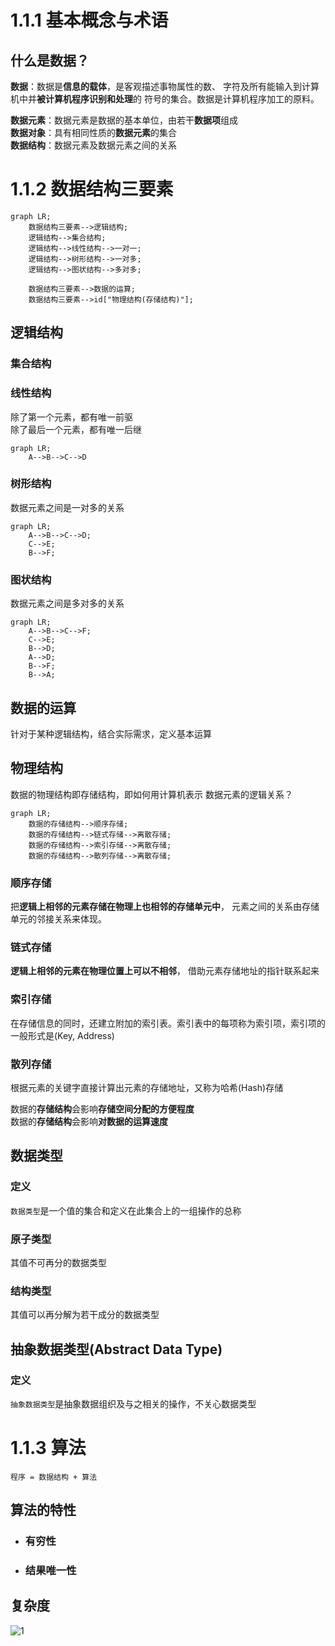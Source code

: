
# 1.1.1 基本概念与术语

## 什么是数据？

**数据**：数据是**信息的载体**，是客观描述事物属性的数、
字符及所有能输入到计算机中并**被计算机程序识别和处理**的
符号的集合。数据是计算机程序加工的原料。

**数据元素**：数据元素是数据的基本单位，由若干**数据项**组成  
**数据对象**：具有相同性质的**数据元素**的集合  
**数据结构**：数据元素及数据元素之间的关系

# 1.1.2 数据结构三要素

```mermaid
graph LR;
    数据结构三要素-->逻辑结构;
    逻辑结构-->集合结构;
    逻辑结构-->线性结构-->一对一;
    逻辑结构-->树形结构-->一对多;
    逻辑结构-->图状结构-->多对多;

    数据结构三要素-->数据的运算;
    数据结构三要素-->id["物理结构(存储结构)"];
```

## 逻辑结构

### 集合结构

### 线性结构

除了第一个元素，都有唯一前驱  
除了最后一个元素，都有唯一后继

```mermaid
graph LR;
    A-->B-->C-->D
```

### 树形结构

数据元素之间是一对多的关系

```mermaid
graph LR;
    A-->B-->C-->D;
    C-->E;
    B-->F;
```

### 图状结构

数据元素之间是多对多的关系

```mermaid
graph LR;
    A-->B-->C-->F;
    C-->E;
    B-->D;
    A-->D;
    B-->F;
    B-->A;
```

## 数据的运算

针对于某种逻辑结构，结合实际需求，定义基本运算

## 物理结构

数据的物理结构即存储结构，即如何用计算机表示
数据元素的逻辑关系？

```mermaid
graph LR;
    数据的存储结构-->顺序存储;
    数据的存储结构-->链式存储-->离散存储;
    数据的存储结构-->索引存储-->离散存储;
    数据的存储结构-->散列存储-->离散存储;
```

### 顺序存储

把**逻辑上相邻的元素存储在物理上也相邻的存储单元中**，
元素之间的关系由存储单元的邻接关系来体现。

### 链式存储

**逻辑上相邻的元素在物理位置上可以不相邻**，
借助元素存储地址的指针联系起来

### 索引存储

在存储信息的同时，还建立附加的索引表。索引表中的每项称为索引项，索引项的一般形式是(Key, Address)

### 散列存储

根据元素的关键字直接计算出元素的存储地址，又称为哈希(Hash)存储

数据的**存储结构**会影响**存储空间分配的方便程度**  
数据的**存储结构**会影响**对数据的运算速度**

## 数据类型

### 定义

`数据类型`是一个值的集合和定义在此集合上的一组操作的总称

### 原子类型

其值不可再分的数据类型

### 结构类型

其值可以再分解为若干成分的数据类型

## 抽象数据类型(Abstract Data Type)

### 定义

`抽象数据类型`是抽象数据组织及与之相关的操作，不关心数据类型

# 1.1.3 算法

`程序 = 数据结构 + 算法`

## 算法的特性

* ### 有穷性

* ### 结果唯一性

## 复杂度

![1](https://latex.codecogs.com/svg.image?\lim_{x\to0}f(x)=8)
